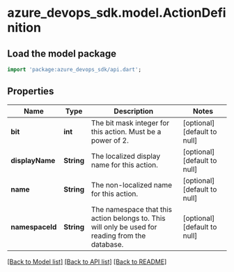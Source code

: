 # azure_devops_sdk.model.ActionDefinition

## Load the model package
```dart
import 'package:azure_devops_sdk/api.dart';
```

## Properties
Name | Type | Description | Notes
------------ | ------------- | ------------- | -------------
**bit** | **int** | The bit mask integer for this action. Must be a power of 2. | [optional] [default to null]
**displayName** | **String** | The localized display name for this action. | [optional] [default to null]
**name** | **String** | The non-localized name for this action. | [optional] [default to null]
**namespaceId** | **String** | The namespace that this action belongs to.  This will only be used for reading from the database. | [optional] [default to null]

[[Back to Model list]](../README.md#documentation-for-models) [[Back to API list]](../README.md#documentation-for-api-endpoints) [[Back to README]](../README.md)


